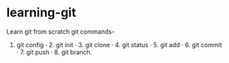 # learning-git
Learn git from scratch 
git commands-
1. git config · 2. git init · 3. git clone · 4. git status · 5. git add · 6. git commit · 7. git push · 8. git branch.
